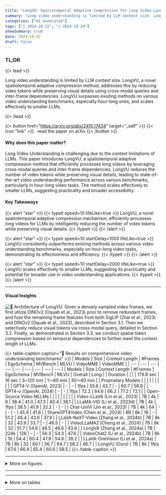 ```yaml
---
title: "LongVU: Spatiotemporal Adaptive Compression for Long Video-Language Understanding"
summary: "Long video understanding is limited by LLM context size. LongVU, a novel spatiotemporal adaptive compression method, addresses this by reducing video tokens while preserving visual details using cross....."
categories: ["AI Generated"]
tags: ["🔖 2024-10-22", "🤗 2024-10-24"]
showSummary: true
date: 2024-10-22
draft: false
---
```


### TL;DR


{{< lead >}}

Long video understanding is limited by LLM context size. LongVU, a novel spatiotemporal adaptive compression method, addresses this by reducing video tokens while preserving visual details using cross-modal queries and inter-frame dependencies.  LongVU surpasses existing methods on various video understanding benchmarks, especially hour-long ones, and scales effectively to smaller LLMs.

{{< /lead >}}


{{< button href="https://arxiv.org/abs/2410.17434" target="_self" >}}
{{< icon "link" >}} &nbsp; read the paper on arXiv
{{< /button >}}

#### Why does this paper matter?
Long Video Understanding is challenging due to the context limitations of LLMs. This paper introduces LongVU, a spatiotemporal adaptive compression method that efficiently processes long videos by leveraging cross-modal queries and inter-frame dependencies.  LongVU reduces the number of video tokens while preserving visual details, leading to state-of-the-art video understanding performance across various benchmarks, particularly in hour-long video tasks. The method scales effectively to smaller LLMs, suggesting practicality and broader accessibility.
#### Key Takeaways

{{< alert "star" >}}
{{< typeit speed=10 lifeLike=true >}} LongVU, a novel spatiotemporal adaptive compression mechanism, efficiently processes long videos for LLMs by intelligently reducing the number of video tokens while preserving visual details. {{< /typeit >}}
{{< /alert >}}

{{< alert "star" >}}
{{< typeit speed=10 startDelay=1000 lifeLike=true >}} LongVU consistently outperforms existing methods across various video understanding benchmarks, especially on hour-long video tasks, demonstrating its effectiveness and efficiency. {{< /typeit >}}
{{< /alert >}}

{{< alert "star" >}}
{{< typeit speed=10 startDelay=2000 lifeLike=true >}} LongVU scales effectively to smaller LLMs, suggesting its practicality and potential for broader use in video understanding applications. {{< /typeit >}}
{{< /alert >}}

------
#### Visual Insights



![](figures/figures_4_0.png "🔼 Architecture of LongVU. Given a densely sampled video frames, we first utilize DINOv2 (Oquab et al., 2023) prior to remove redundant frames, and fuse the remaining frame features from both SigLIP (Zhai et al., 2023) and DINOv2 (Oquab et al., 2023), described in Section 3.1. Then we selectively reduce visual tokens via cross-modal query, detailed in Section 3.2. Finally, as demonstrated in Section 3.3, we conduct spatial token compression based on temporal dependencies to further meet the context length of LLMs.")





{{< table-caption caption="🔽 Results on comprehensive video understanding benchmarks" >}}
| Models | Size | Context Length | #Frames | EgoSchema | MVBench | MLVU | VideoMME | VideoMME |
| --- | --- | --- | --- | --- | --- | --- | --- | --- |
| Models | Size | Context Length | #Frames | EgoSchema | MVBench | MLVU | Overall | Long |
| Duration |  |  |  | 179.8 sec | 16 sec | 3~120 min | 1〜60 min | 30〜60 min |
| Proprietary Models |  |  |  |  |  |  |  |  |
| GPT4-V (OpenAI, 2023) | - | - | 1fps | 55.6 | 43.7 | - | 60.7 | 56.9 |
| GPT4-o (OpenAI, 2024) | - | - | 1fps | 72.2 | 64.6 | 66.2 | 77.2 | 72.1 |
| Open-Source Video MLLMs |  |  |  |  |  |  |  |  |
| Video-LLaVA (Lin et al., 2023) | 7B | 4k | 8 | 38.4 | 41.0 | 47.3 | 40.4 | 38.1 |
| LLaMA-VID (Li et al., 2023d) | 7B | 4k | 1fps | 38.5 | 41.9 | 33.2 | - | - |
| Chat-UniVi (Jin et al., 2023) | 7B | 4k | 64 | - | - | - | 45.9 | 41.8 |
| ShareGPT4Video (Chen et al., 2024) | 8B | 8k | 16 | - | 51.2 | 46.4 | 43.6 | 37.9 |
| LLaVA-NeXT-Video (Zhang et al., 2024b) | 7B | 8k | 32 | 43.9 | 33.7 | - | 46.5 | - |
| VideoLLaMA2 (Cheng et al., 2024) | 7B | 8k | 32 | 51.7 | 54.6 | 48.5 | 46.6 | 43.8 |
| LongVA (Zhang et al., 2024a) | 7B | 224k | 128 | - | - | 56.3 | 54.3 | 47.6 |
| VideoChat2 (Li et al., 2024b) | 7B | 8k | 16 | 54.4 | 60.4 | 47.9 | 54.6 | 39.2 |
| LLaVA-OneVision (Li et al., 2024a) | 7B | 8k | 32 | 60.1 | 56.7 | 64.7 | 58.2 | 46.7 |
| LongVU (Ours) | 7B | 8k | 1fps | 67.6 | 66.9 | 65.4 | 60.6 | 59.5 |
{{< /table-caption >}}


------



<details>
<summary>More on figures
</summary>


![](figures/figures_8_0.png "🔼 Figure 3 Examples for various video understanding capabilities of LongVU model. We showcase that our LongVU is able to complete different types of video understanding tasks.")

![](figures/figures_8_1.png "🔼 Figure 3 Examples for various video understanding capabilities of LongVU model. We showcase that our LongVU is able to complete different types of video understanding tasks.")

![](figures/figures_8_2.png "🔼 Figure 1 Effectiveness of our LongVU over commonly-used uniform sampling and dense sampling. Uniform sampling overlooks critical frames due to its sparse nature. Dense sampling may surpass the maximum context length, leading to truncation of tokens from targeted frames. In contrast, our method can adaptively conduct spatiotemporal compression, accommodating long video sequences while preserving more visual details.")

![](figures/figures_16_0.png "🔼 Figure 6. Similarity comparison between SigLIP (Zhai et al., 2023) and DINOv2 (Oquab et al., 2023) features. The similarity is calculated between the first frame and the remainings. DINO concentrating on vision centric task effectively capture subtle frame differences compared with SigLIP (Zhai et al., 2023) which is aligned on semantic space.")


</details>

------







------

<details>
<summary>More on tables
</summary>


{{< table-caption caption="🔽 Table 2 Results of small-size video language models across video understanding benchmarks." >}}
| Models | EgoSchema | MVBench | VideoMME | VideoMME | MLVU |
| --- | --- | --- | --- | --- | --- |
| Models | EgoSchema | MVBench | Overall | Long | MLVU |
| InternVL2 (InternLM2-1.8B) (OpenGVLab, 2024) | - | 60.2 | 47.3 | 42.6 | - |
| VideoChat2 (Phi-3-mini-4B) (Li et al., 2024b) | 56.7 | 55.1 | - | - | - |
| Phi-3.5-vision-instruct (Phi-3-mini-4B) (Abdin et al., 2024) | - | - | 50.8 | 43.8 | - |
| LongVU (Ours) (Llama3.2-3B) | 59.1 | 60.9 | 51.5 | 47.2 | 55.9 |
{{< /table-caption >}}

{{< table-caption caption="🔽 Table 3 Ablation studies of number of tokens per frame, different context lengths, and our spatiotemporal compression components." >}}
| Methods | Context Length | #Tokens | EgoSchema | VideoMME | MLVU |
| --- | --- | --- | --- | --- | --- |
| Uniform | 16k | 144 | 67.12 | 60.01 | 64.70 |
| DINO | 16k | 144 | 67.34 | 61.25 | 64.83 |
| Uniform | 8k | 64 | 66.84 | 57.56 | 60.87 |
| Uniform | 8k | 144 | 66.28 | 58.84 | 63.28 |
| SigLIP | 8k | 64 | 66.04 | 58.63 | 62.17 |
| DINO | 8k | 64 | 66.20 | 59.90 | 62.54 |
| DINO + Query | 8k | 64,  144 | 67.30 | 60.08 | 65.05 |
| DINO + Query + STC (default) | 8k | dynamic | 67.62 | 60.56 | 65.44 |
{{< /table-caption >}}

{{< table-caption caption="🔽 Table 1 Results on comprehensive video understanding benchmarks" >}}
| Stratgy | count | ego | needle | order | plotQA | anomaly | reasoning | Avg |
| --- | --- | --- | --- | --- | --- | --- | --- | --- |
| DINO | 24.15 | 59.09 | 68.16 | 52.89 | 71.24 | 74.00 | 86.36 | 62.54 |
| DINO+Query | 28.98 | 55.39 | 78.87 | 56.37 | 72.35 | 75.50 | 87.87 | 65.05 |
| DINO+Query+STC (default) | 28.98 | 59.37 | 76.33 | 58.30 | 71.61 | 76.00 | 87.50 | 65.44 |
{{< /table-caption >}}

{{< table-caption caption="🔽 Table 1 Results on comprehensive video understanding benchmarks" >}}
| Model | Short | Medium | Long | Overall | Reduction rate |
| --- | --- | --- | --- | --- | --- |
| 1st frame in sliding window (default) | 64.7 | 58.2 | 59.5 | 60.9 | 55.47% |
| (K/2)th frame in sliding window | 64.7 | 58.7 | 58.6 | 60.7 | 54.97% |
| frame with high changes | 64.7 | 58.2 | 58.3 | 60.4 | 55.62% |
{{< /table-caption >}}

{{< table-caption caption="🔽 Table 6 Training data statistics." >}}
| Modality | Task | # Samples | Dataset |
| --- | --- | --- | --- |
| Image-Text | Single-Image | 3.2M | LLaVA-OneVision |
| Video-Text | Captioning | 43K | TextVR, MovieChat, YouCook2 |
| Video-Text | Classification | 1K | Kinetics-710 |
| Video-Text | VQA | 424K | NExTQA, CLEVRER, EgoQA, TGIF, WebVidQA, DiDeMo |
| Video-Text | Instruction | 85K | ShareGPT4Video |
{{< /table-caption >}}

{{< table-caption caption="🔽 Results on comprehensive video understanding benchmarks" >}}
| Model | Size | Frames | Short | Medium | Long | Overall |
| --- | --- | --- | --- | --- | --- | --- |
| Video-LLa VA (Lin et al., 2023) | 7B | 8 | 46.1 | 40.7 | 38.1 | 41.6 |
| ShareGPT4Video (Chen et al., 2024) | 8B | 16 | 53.6 | 39.3 | 37.9 | 43.6 |
| Chat- Univi-v1.5 (Jin et al., 2023) | 7B | 64 | 51.2 | 44.6 | 41.8 | 45.9 |
| VideoLLaMA2 (Cheng et al., 2024) | 7B | 16 | 59.4 | 47.6 | 43.8 | 50.3 |
| VideoChat2 (Li et al., 2024b) | 7B | 16 | 52.8 | 39.4 | 39.2 | 43.8 |
| LongVA (Zhang et al., 2024a) | 7B | 128 | 61.6 | 50.4 | 47.6 | 54.3 |
| LLaVA-OneVision (Li et al., 2024a) | 7B | 32 | 69.1 | 53.3 | 46.7 | 58.2 |
| LongVU (Ours) | 7B | 1fps | 64.7 | 58.2 | 59.5 | 60.9 |
{{< /table-caption >}}

{{< table-caption caption="🔽 Table 8 Ablation study on with or without FPE." >}}
| Methods | Context Length | #Tokens | EgoSchema | VideoMME | MLVU |
| --- | --- | --- | --- | --- | --- |
| DINO + Query | 8k | 64, / 144 | 67.30 | 60.08 | 65.05 |
| DINO + Query + STC (default) | 8k | dynamic | 67.62 | 60.56 | 65.44 |
| DINO + Query + STC + FPE | 8k | dynamic | 67.87 | 60.89 | 64.56 |
{{< /table-caption >}}

{{< table-caption caption="🔽 Table 1 Results on comprehensive video understanding benchmarks" >}}
| Stratgy | count | ego | needle | order | plotQA | anomaly | reasoning | Avg |
| --- | --- | --- | --- | --- | --- | --- | --- | --- |
| DINO | 24.15 | 59.09 | 68.16 | 52.89 | 71.24 | 74.0 | 86.36 | 62.54 |
| DINO+Query | 28.98 | 55.39 | 78.87 | 56.37 | 72.35 | 75.5 | 87.87 | 65.05 |
| DINO +Query+STC (default) | 28.98 | 59.37 | 76.33 | 58.30 | 71.61 | 76.0 | 87.50 | 65.44 |
| DINO + Query+STC+ FPE | 29.46 | 60.79 | 74.08 | 52.12 | 71.79 | 74.5 | 86.74 | 64.56 |
{{< /table-caption >}}

{{< table-caption caption="🔽 Table 1 Results on comprehensive video understanding benchmarks" >}}
| Model | SQA-IMG | MMVP | POPE | RealWorldQA |
| --- | --- | --- | --- | --- |
| Before video SFT | 95.44 | 51.33 | 86.65 | 61.06 |
| After video SFT | 83.94 | 32.00 | 81.23 | 47.65 |
{{< /table-caption >}}


</details>

------

